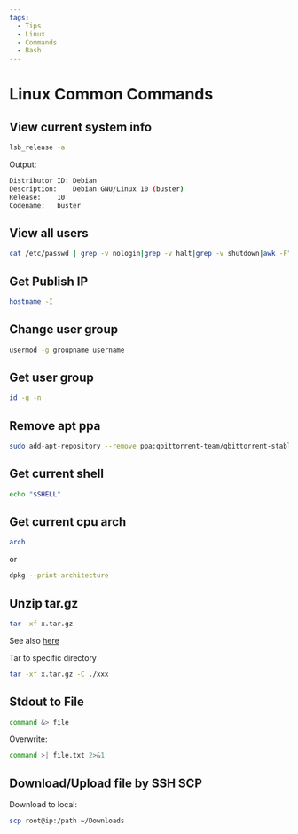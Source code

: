 ```yaml
---
tags:
  - Tips
  - Linux
  - Commands
  - Bash
---
```


# Linux Common Commands

## View current system info

```bash
lsb_release -a
```

Output:

```bash
Distributor ID:	Debian
Description:	Debian GNU/Linux 10 (buster)
Release:	10
Codename:	buster
```

## View all users

```bash
cat /etc/passwd | grep -v nologin|grep -v halt|grep -v shutdown|awk -F":" '{ print $1"|"$3"|"$4 }'|more
```

## Get Publish IP

```bash
hostname -I
```

## Change user group

```bash
usermod -g groupname username
```

## Get user group

```bash
id -g -n
```

## Remove apt ppa

```bash
sudo add-apt-repository --remove ppa:qbittorrent-team/qbittorrent-stable
```

## Get current shell

```bash
echo "$SHELL"
```

## Get current cpu arch

```bash
arch
```

or

```bash
dpkg --print-architecture
```

## Unzip tar.gz

```bash
tar -xf x.tar.gz
```

See also [here](https://linuxize.com/post/how-to-extract-unzip-tar-gz-file/)

Tar to specific directory

```bash
tar -xf x.tar.gz -C ./xxx
```

## Stdout to File

```bash
command &> file
```

Overwrite:

```bash
command >| file.txt 2>&1
```

## Download/Upload file by SSH SCP

Download to local:

```bash
scp root@ip:/path ~/Downloads
```
